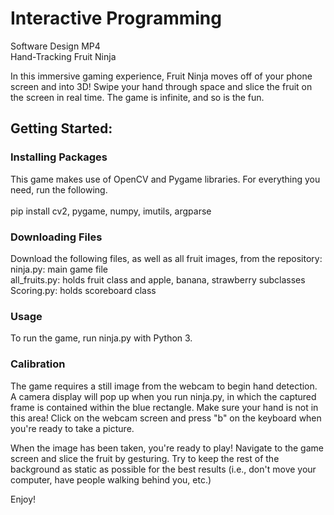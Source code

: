 # Interactive Programming

Software Design MP4 <br />
Hand-Tracking Fruit Ninja

In this immersive gaming experience, Fruit Ninja moves off of your phone screen and into 3D! Swipe your hand through space and slice the fruit on the screen in real time. The game is infinite, and so is the fun.

## Getting Started:

### Installing Packages
This game makes use of OpenCV and Pygame libraries. For everything you need, run the following. <br />
<br />
pip install cv2, pygame, numpy, imutils, argparse

### Downloading Files
Download the following files, as well as all fruit images, from the repository: <br />
ninja.py: main game file <br />
all_fruits.py: holds fruit class and apple, banana, strawberry subclasses <br />
Scoring.py: holds scoreboard class <br />

### Usage
To run the game, run ninja.py with Python 3.

### Calibration
The game requires a still image from the webcam to begin hand detection. A camera display will pop up when you run ninja.py, in which the captured frame is contained within the blue rectangle. Make sure your hand is not in this area! Click on the webcam screen and press "b" on the keyboard when you're ready to take a picture. <br />

When the image has been taken, you're ready to play! Navigate to the game screen and slice the fruit by gesturing. Try to keep the rest of the background as static as possible for the best results (i.e., don't move your computer, have people walking behind you, etc.) <br />

Enjoy!
